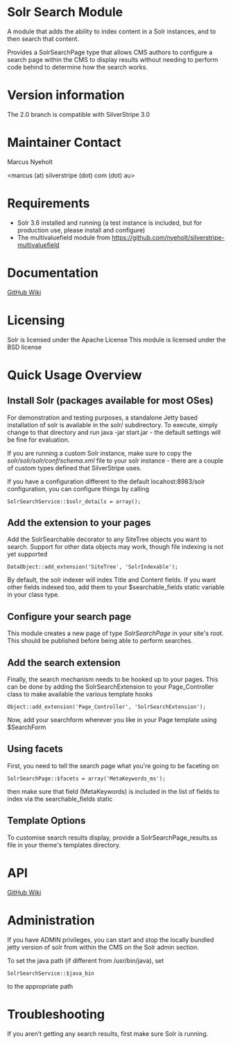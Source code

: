 # Solr Search Module

A module that adds the ability to index content in a Solr instances, and to then search that content.

Provides a SolrSearchPage type that allows CMS authors to configure a search page within the CMS
to display results without needing to perform code behind to determine how the search works. 

# Version information

The 2.0 branch is compatible with SilverStripe 3.0

# Maintainer Contact

Marcus Nyeholt

<marcus (at) silverstripe (dot) com (dot) au>

# Requirements

* Solr 3.6 installed and running (a test instance is included, but for production
use, please install and configure)
* The multivaluefield module from https://github.com/nyeholt/silverstripe-multivaluefield

# Documentation

[GitHub Wiki](http://wiki.github.com/nyeholt/silverstripe-solr)

# Licensing

Solr is licensed under the Apache License
This module is licensed under the BSD license

# Quick Usage Overview

## Install Solr (packages available for most OSes)

For demonstration and testing purposes, a standalone Jetty based
installation of solr is available in the solr/ subdirectory. To execute,
simply change to that directory and run java -jar start.jar - the default
settings will be fine for evaluation.

If you are running a custom Solr instance, make sure to copy the
*solr/solr/solr/conf/schema.xml* file to your solr instance - there are
a couple of custom types defined that SilverStripe uses. 

If you have a configuration different to the default locahost:8983/solr
configuration, you can configure things by calling

`SolrSearchService::$solr_details = array();`

## Add the extension to your pages

Add the SolrSearchable decorator to any SiteTree objects you want to search.
Support for other data objects may work, though file indexing is not yet
supported

	DataObject::add_extension('SiteTree', 'SolrIndexable');

By default, the solr indexer will index Title and Content fields. If you want
other fields indexed too, add them to your $searchable\_fields static
variable in your class type. 

## Configure your search page

This module creates a new page of type _SolrSearchPage_ in your site's root.
This should be published before being able to perform searches.

## Add the search extension

Finally, the search mechanism needs to be hooked up to your pages. This can be done
by adding the SolrSearchExtension to your Page\_Controller class to make available
the various template hooks

	Object::add_extension('Page_Controller', 'SolrSearchExtension');

Now, add your searchform wherever you like in your Page template using $SearchForm


## Using facets

First, you need to tell the search page what you're going to be faceting on

	SolrSearchPage::$facets = array('MetaKeywords_ms');

then make sure that field (MetaKeywords) is included in the list of fields to
index via the searchable\_fields static

## Template Options

To customise search results display, provide a SolrSearchPage\_results.ss
file in your theme's templates directory. 

# API

[GitHub Wiki](http://wiki.github.com/nyeholt/silverstripe-solr)


# Administration

If you have ADMIN privileges, you can start and stop the locally bundled
jetty version of solr from within the CMS on the Solr admin section.

To set the java path (if different from /usr/bin/java), set

    SolrSearchService::$java_bin 

to the appropriate path


# Troubleshooting

If you aren't getting any search results, first make sure Solr is running. 


